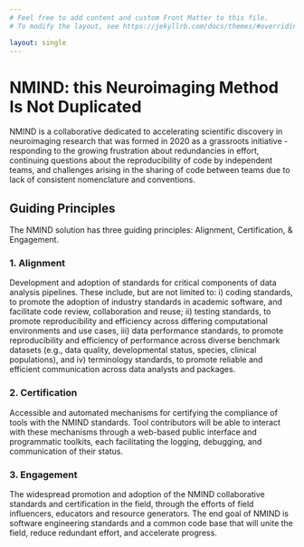 ```yaml
---
# Feel free to add content and custom Front Matter to this file.
# To modify the layout, see https://jekyllrb.com/docs/themes/#overriding-theme-defaults

layout: single
---
```


# NMIND: this Neuroimaging Method Is Not Duplicated

NMIND is a collaborative dedicated to accelerating scientific discovery in neuroimaging research that was formed in 2020 as a grassroots initiative - responding to the growing frustration about redundancies in effort, continuing questions about the reproducibility of code by independent teams, and challenges arising in the sharing of code between teams due to lack of consistent nomenclature and conventions.

## Guiding Principles

The NMIND solution has three guiding principles: Alignment, Certification, & Engagement.

### 1. Alignment

Development and adoption of standards for critical components of data analysis pipelines. These include, but are not limited to: i) coding standards, to promote the adoption of industry standards in academic software, and facilitate code review, collaboration and reuse; ii) testing standards, to promote reproducibility and efficiency across differing computational environments and use cases, iii) data performance standards, to promote reproducibility and efficiency of performance across diverse benchmark datasets (e.g., data quality, developmental status, species, clinical populations), and iv) terminology standards, to promote reliable and efficient communication across data analysts and packages.

### 2. Certification

Accessible and automated mechanisms for certifying the compliance of tools with the NMIND standards. Tool contributors will be able to interact with these mechanisms through a web-based public interface and programmatic toolkits, each facilitating the logging, debugging, and communication of their status.

### 3. Engagement

The widespread promotion and adoption of the NMIND collaborative standards and certification in the field, through the efforts of field influencers, educators and resource generators. The end goal of NMIND is software engineering standards and a common code base that will unite the field, reduce redundant effort, and accelerate progress.
